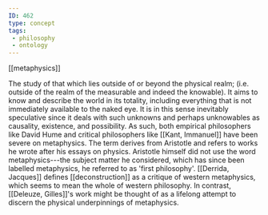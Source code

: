 ```yaml
---
ID: 462
type: concept
tags: 
 - philosophy
 - ontology
---
```


[[metaphysics]]

 The study of
that which lies outside of or beyond the physical realm; (i.e. outside
of the realm of the measurable and indeed the knowable). It aims to know
and describe the world in its totality, including everything that is not
immediately available to the naked eye. It is in this sense inevitably
speculative since it deals with such unknowns and perhaps unknowables as
causality, existence, and possibility. As such, both empirical
philosophers like David Hume and critical philosophers like [[Kant, Immanuel]] have been severe on
metaphysics. The term derives from Aristotle and refers to works he
wrote after his essays on physics. Aristotle himself did not use the
word metaphysics---the subject matter he considered, which has since
been labelled metaphysics, he referred to as 'first philosophy'.
[[Derrida, Jacques]] defines
[[deconstruction]] as a
critique of western metaphysics, which seems to mean the whole of
western philosophy. In contrast, [[Deleuze, Gilles]]'s work might be
thought of as a lifelong attempt to discern the physical underpinnings
of metaphysics.
